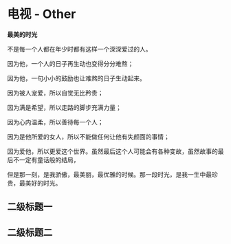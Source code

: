 # 电视 - Other

**最美的时光**

不是每一个人都在年少时都有这样一个深深爱过的人。

因为他，一个人的日子再生动也变得分分难熬；

因为他，一句小小的鼓励也让难熬的日子生动起来。

因为被人宠爱，所以自觉无比矜贵；

因为满是希望，所以走路的脚步充满力量；

因为心内温柔，所以善待每一个人；

因为是他所爱的女人，所以不能做任何让他有失颜面的事情；

因为爱他，所以更爱这个世界。虽然最后这个人可能会有各种变故，虽然故事的最后不一定有童话般的结局，

但是那一刻，是我骄傲，最美丽，最优雅的时候。那一段时光，是我一生中最珍贵，最美好的时光。

## 二级标题一

## 二级标题二
